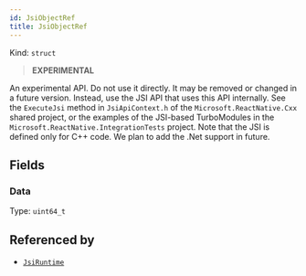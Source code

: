 ```yaml
---
id: JsiObjectRef
title: JsiObjectRef
---
```


Kind: `struct`

> **EXPERIMENTAL**

An experimental API. Do not use it directly. It may be removed or changed in a future version. Instead, use the JSI API that uses this API internally.
See the `ExecuteJsi` method in `JsiApiContext.h` of the `Microsoft.ReactNative.Cxx` shared project, or the examples of the JSI-based TurboModules in the `Microsoft.ReactNative.IntegrationTests` project.
Note that the JSI is defined only for C++ code. We plan to add the .Net support in future.

## Fields
### Data
Type: `uint64_t`



## Referenced by
- [`JsiRuntime`](JsiRuntime)
